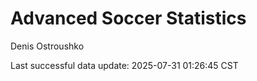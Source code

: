# Advanced Soccer Statistics
Denis Ostroushko

<!-- gfm -->

Last successful data update: 2025-07-31 01:26:45 CST

